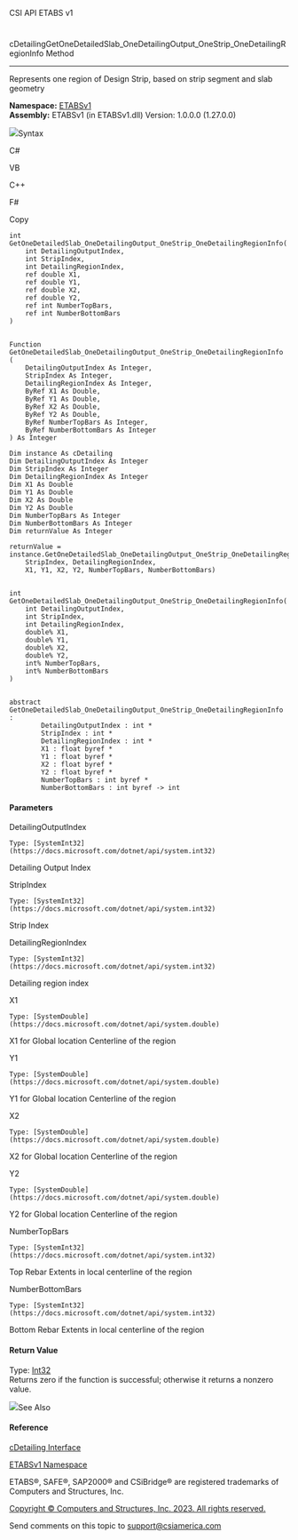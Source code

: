﻿

CSI API ETABS v1

#
cDetailingGetOneDetailedSlab_OneDetailingOutput_OneStrip_OneDetailingRegionInfo
Method  
  
---  
  
Represents one region of Design Strip, based on strip segment and slab
geometry

**Namespace:** [ETABSv1](2780f1b8-2033-5289-2298-1cdb2a7508d9.htm)  
**Assembly:** ETABSv1 (in ETABSv1.dll) Version: 1.0.0.0 (1.27.0.0)

![](../icons/SectionExpanded.png)Syntax

C#

VB

C++

F#

Copy

    
    
    int GetOneDetailedSlab_OneDetailingOutput_OneStrip_OneDetailingRegionInfo(
    	int DetailingOutputIndex,
    	int StripIndex,
    	int DetailingRegionIndex,
    	ref double X1,
    	ref double Y1,
    	ref double X2,
    	ref double Y2,
    	ref int NumberTopBars,
    	ref int NumberBottomBars
    )
    
    
    Function GetOneDetailedSlab_OneDetailingOutput_OneStrip_OneDetailingRegionInfo ( 
    	DetailingOutputIndex As Integer,
    	StripIndex As Integer,
    	DetailingRegionIndex As Integer,
    	ByRef X1 As Double,
    	ByRef Y1 As Double,
    	ByRef X2 As Double,
    	ByRef Y2 As Double,
    	ByRef NumberTopBars As Integer,
    	ByRef NumberBottomBars As Integer
    ) As Integer
    
    Dim instance As cDetailing
    Dim DetailingOutputIndex As Integer
    Dim StripIndex As Integer
    Dim DetailingRegionIndex As Integer
    Dim X1 As Double
    Dim Y1 As Double
    Dim X2 As Double
    Dim Y2 As Double
    Dim NumberTopBars As Integer
    Dim NumberBottomBars As Integer
    Dim returnValue As Integer
    
    returnValue = instance.GetOneDetailedSlab_OneDetailingOutput_OneStrip_OneDetailingRegionInfo(DetailingOutputIndex, 
    	StripIndex, DetailingRegionIndex, 
    	X1, Y1, X2, Y2, NumberTopBars, NumberBottomBars)
    
    
    int GetOneDetailedSlab_OneDetailingOutput_OneStrip_OneDetailingRegionInfo(
    	int DetailingOutputIndex, 
    	int StripIndex, 
    	int DetailingRegionIndex, 
    	double% X1, 
    	double% Y1, 
    	double% X2, 
    	double% Y2, 
    	int% NumberTopBars, 
    	int% NumberBottomBars
    )
    
    
    abstract GetOneDetailedSlab_OneDetailingOutput_OneStrip_OneDetailingRegionInfo : 
            DetailingOutputIndex : int * 
            StripIndex : int * 
            DetailingRegionIndex : int * 
            X1 : float byref * 
            Y1 : float byref * 
            X2 : float byref * 
            Y2 : float byref * 
            NumberTopBars : int byref * 
            NumberBottomBars : int byref -> int 
    

#### Parameters

DetailingOutputIndex

    Type: [SystemInt32](https://docs.microsoft.com/dotnet/api/system.int32)  
Detailing Output Index

StripIndex

    Type: [SystemInt32](https://docs.microsoft.com/dotnet/api/system.int32)  
Strip Index

DetailingRegionIndex

    Type: [SystemInt32](https://docs.microsoft.com/dotnet/api/system.int32)  
Detailing region index

X1

    Type: [SystemDouble](https://docs.microsoft.com/dotnet/api/system.double)  
X1 for Global location Centerline of the region

Y1

    Type: [SystemDouble](https://docs.microsoft.com/dotnet/api/system.double)  
Y1 for Global location Centerline of the region

X2

    Type: [SystemDouble](https://docs.microsoft.com/dotnet/api/system.double)  
X2 for Global location Centerline of the region

Y2

    Type: [SystemDouble](https://docs.microsoft.com/dotnet/api/system.double)  
Y2 for Global location Centerline of the region

NumberTopBars

    Type: [SystemInt32](https://docs.microsoft.com/dotnet/api/system.int32)  
Top Rebar Extents in local centerline of the region

NumberBottomBars

    Type: [SystemInt32](https://docs.microsoft.com/dotnet/api/system.int32)  
Bottom Rebar Extents in local centerline of the region

#### Return Value

Type: [Int32](https://docs.microsoft.com/dotnet/api/system.int32)  
Returns zero if the function is successful; otherwise it returns a nonzero
value.

![](../icons/SectionExpanded.png)See Also

#### Reference

[cDetailing Interface](361a91e7-25b4-8a09-dff9-a6b292f4ba73.htm)

[ETABSv1 Namespace](2780f1b8-2033-5289-2298-1cdb2a7508d9.htm)

ETABS®, SAFE®, SAP2000® and CSiBridge® are registered trademarks of Computers
and Structures, Inc.  

[Copyright © Computers and Structures, Inc. 2023. All rights
reserved.](http://www.csiamerica.com)

Send comments on this topic to
[support@csiamerica.com](mailto:support%40csiamerica.com?Subject=CSI%20API%20ETABS%20v1)

